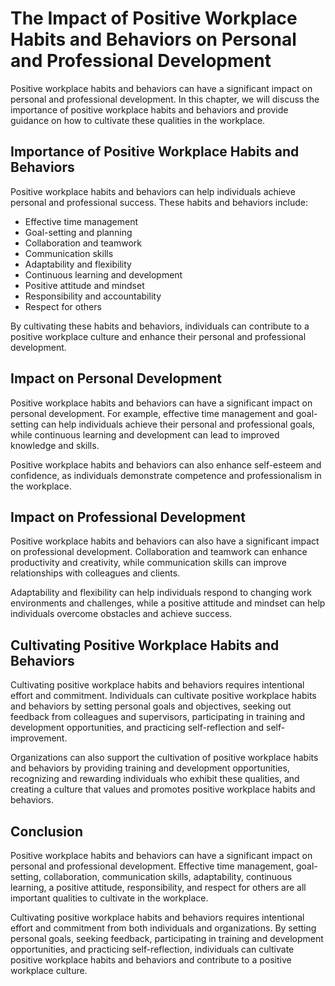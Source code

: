 The Impact of Positive Workplace Habits and Behaviors on Personal and Professional Development
================================================================================================================================================================

Positive workplace habits and behaviors can have a significant impact on personal and professional development. In this chapter, we will discuss the importance of positive workplace habits and behaviors and provide guidance on how to cultivate these qualities in the workplace.

Importance of Positive Workplace Habits and Behaviors
-----------------------------------------------------

Positive workplace habits and behaviors can help individuals achieve personal and professional success. These habits and behaviors include:

* Effective time management
* Goal-setting and planning
* Collaboration and teamwork
* Communication skills
* Adaptability and flexibility
* Continuous learning and development
* Positive attitude and mindset
* Responsibility and accountability
* Respect for others

By cultivating these habits and behaviors, individuals can contribute to a positive workplace culture and enhance their personal and professional development.

Impact on Personal Development
------------------------------

Positive workplace habits and behaviors can have a significant impact on personal development. For example, effective time management and goal-setting can help individuals achieve their personal and professional goals, while continuous learning and development can lead to improved knowledge and skills.

Positive workplace habits and behaviors can also enhance self-esteem and confidence, as individuals demonstrate competence and professionalism in the workplace.

Impact on Professional Development
----------------------------------

Positive workplace habits and behaviors can also have a significant impact on professional development. Collaboration and teamwork can enhance productivity and creativity, while communication skills can improve relationships with colleagues and clients.

Adaptability and flexibility can help individuals respond to changing work environments and challenges, while a positive attitude and mindset can help individuals overcome obstacles and achieve success.

Cultivating Positive Workplace Habits and Behaviors
---------------------------------------------------

Cultivating positive workplace habits and behaviors requires intentional effort and commitment. Individuals can cultivate positive workplace habits and behaviors by setting personal goals and objectives, seeking out feedback from colleagues and supervisors, participating in training and development opportunities, and practicing self-reflection and self-improvement.

Organizations can also support the cultivation of positive workplace habits and behaviors by providing training and development opportunities, recognizing and rewarding individuals who exhibit these qualities, and creating a culture that values and promotes positive workplace habits and behaviors.

Conclusion
----------

Positive workplace habits and behaviors can have a significant impact on personal and professional development. Effective time management, goal-setting, collaboration, communication skills, adaptability, continuous learning, a positive attitude, responsibility, and respect for others are all important qualities to cultivate in the workplace.

Cultivating positive workplace habits and behaviors requires intentional effort and commitment from both individuals and organizations. By setting personal goals, seeking feedback, participating in training and development opportunities, and practicing self-reflection, individuals can cultivate positive workplace habits and behaviors and contribute to a positive workplace culture.
